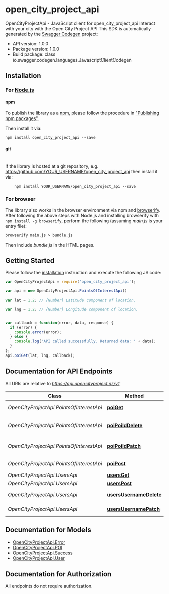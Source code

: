 # open_city_project_api

OpenCityProjectApi - JavaScript client for open_city_project_api
Interact with your city with the Open City Project API
This SDK is automatically generated by the [Swagger Codegen](https://github.com/swagger-api/swagger-codegen) project:

- API version: 1.0.0
- Package version: 1.0.0
- Build package: class io.swagger.codegen.languages.JavascriptClientCodegen

## Installation

### For [Node.js](https://nodejs.org/)

#### npm

To publish the library as a [npm](https://www.npmjs.com/),
please follow the procedure in ["Publishing npm packages"](https://docs.npmjs.com/getting-started/publishing-npm-packages).

Then install it via:

```shell
npm install open_city_project_api --save
```

#### git
#
If the library is hosted at a git repository, e.g.
https://github.com/YOUR_USERNAME/open_city_project_api
then install it via:

```shell
    npm install YOUR_USERNAME/open_city_project_api --save
```

### For browser

The library also works in the browser environment via npm and [browserify](http://browserify.org/). After following
the above steps with Node.js and installing browserify with `npm install -g browserify`,
perform the following (assuming *main.js* is your entry file):

```shell
browserify main.js > bundle.js
```

Then include *bundle.js* in the HTML pages.

## Getting Started

Please follow the [installation](#installation) instruction and execute the following JS code:

```javascript
var OpenCityProjectApi = require('open_city_project_api');

var api = new OpenCityProjectApi.PointsOfInterestApi()

var lat = 1.2; // {Number} Latitude component of location.

var lng = 1.2; // {Number} Longitude component of location.


var callback = function(error, data, response) {
  if (error) {
    console.error(error);
  } else {
    console.log('API called successfully. Returned data: ' + data);
  }
};
api.poiGet(lat, lng, callback);

```

## Documentation for API Endpoints

All URIs are relative to *https://api.opencityproject.nz/v1*

Class | Method | HTTP request | Description
------------ | ------------- | ------------- | -------------
*OpenCityProjectApi.PointsOfInterestApi* | [**poiGet**](docs/PointsOfInterestApi.md#poiGet) | **GET** /poi | Get Points of Interest
*OpenCityProjectApi.PointsOfInterestApi* | [**poiPoiIdDelete**](docs/PointsOfInterestApi.md#poiPoiIdDelete) | **DELETE** /poi/{poiId} | Remove Point of Interest
*OpenCityProjectApi.PointsOfInterestApi* | [**poiPoiIdPatch**](docs/PointsOfInterestApi.md#poiPoiIdPatch) | **PATCH** /poi/{poiId} | Update Point of Interest
*OpenCityProjectApi.PointsOfInterestApi* | [**poiPost**](docs/PointsOfInterestApi.md#poiPost) | **POST** /poi | Add Point of Interest
*OpenCityProjectApi.UsersApi* | [**usersGet**](docs/UsersApi.md#usersGet) | **GET** /users | Get Users
*OpenCityProjectApi.UsersApi* | [**usersPost**](docs/UsersApi.md#usersPost) | **POST** /users | Add User
*OpenCityProjectApi.UsersApi* | [**usersUsernameDelete**](docs/UsersApi.md#usersUsernameDelete) | **DELETE** /users/{username} | Remove User
*OpenCityProjectApi.UsersApi* | [**usersUsernamePatch**](docs/UsersApi.md#usersUsernamePatch) | **PATCH** /users/{username} | Update User


## Documentation for Models

 - [OpenCityProjectApi.Error](docs/Error.md)
 - [OpenCityProjectApi.POI](docs/POI.md)
 - [OpenCityProjectApi.Success](docs/Success.md)
 - [OpenCityProjectApi.User](docs/User.md)


## Documentation for Authorization

 All endpoints do not require authorization.

